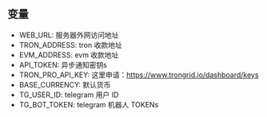 ## 变量

* WEB_URL: 服务器外网访问地址
* TRON_ADDRESS: tron 收款地址
* EVM_ADDRESS: evm 收款地址
* API_TOKEN: 异步通知密钥s
* TRON_PRO_API_KEY: 这里申请：https://www.trongrid.io/dashboard/keys
* BASE_CURRENCY: 默认货币
* TG_USER_ID: telegram 用户 ID
* TG_BOT_TOKEN: telegram 机器人 TOKENs